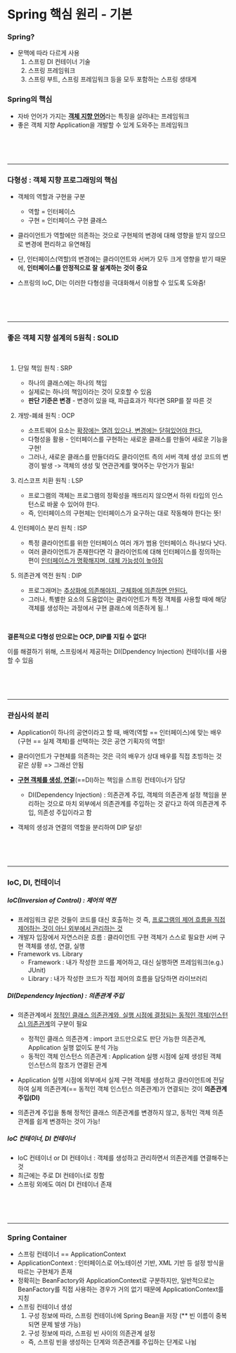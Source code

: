 Spring 핵심 원리 - 기본
===

### Spring?
- 문맥에 따라 다르게 사용
  1. 스프링 DI 컨테이너 기술
  2. 스프링 프레임워크
  3. 스프링 부트, 스프링 프레임워크 등을 모두 포함하는 스프링 생태계

### Spring의 핵심
- 자바 언어가 가지는 <b><u>객체 지향 언어</u></b>라는 특징을 살려내는 프레임워크
- 좋은 객체 지향 Application을 개발할 수 있게 도와주는 프레임워크
<br />
<br />
<br />
<hr />

### 다형성 : 객체 지향 프로그래밍의 핵심
- 객체의 역할과 구현을 구분
    - 역할 = 인터페이스
    - 구현 = 인터페이스 구현 클래스

- 클라이언트가 역할에만 의존하는 것으로 구현체의 변경에 대해 영향을 받지 않으므로 변경에 편리하고 유연해짐

- 단, 인터페이스(역할)의 변경에는 클라이언트와 서버가 모두 크게 영향을 받기 때문에, <b>인터페이스를 안정적으로 잘 설계하는 것이 중요</b>

- 스프링의 IoC, DI는 이러한 다형성을 극대화해서 이용할 수 있도록 도와줌!
<br />
<br />
<br />
<hr />

### 좋은 객체 지향 설계의 5원칙 : SOLID

<br />

1. 단일 책임 원칙 : SRP
    - 하나의 클래스에는 하나의 책임
    - 실제로는 하나의 책임이라는 것이 모호할 수 있음
    - <b>판단 기준은 변경</b> - 변경이 있을 때, 파급효과가 적다면 SRP를 잘 따른 것

2. 개방-폐쇄 원칙 : OCP
    - 소프트웨어 요소는 <u>확장에는 열려 있으나, 변경에는 닫혀있어야 한다.</u>
    - 다형성을 활용 - 인터페이스를 구현하는 새로운 클래스를 만들어 새로운 기능을 구현!
    - 그러나, 새로운 클래스를 만들더라도 클라이언트 측의 서버 객체 생성 코드의 변경이 발생 -> 객체의 생성 및 연관관계를 맺어주는 무언가가 필요!

3. 리스코프 치환 원칙 : LSP
    - 프로그램의 객체는 프로그램의 정확성을 깨뜨리지 않으면서 하위 타입의 인스턴스로 바꿀 수 있어야 한다.
    - 즉, 인터페이스의 구현체는 인터페이스가 요구하는 대로 작동해야 한다는 뜻!

4. 인터페이스 분리 원칙 : ISP
    - 특정 클라이언트를 위한 인터페이스 여러 개가 범용 인터페이스 하나보다 낫다.
    - 여러 클라이언트가 존재한다면 각 클라이언트에 대해 인터페이스를 정의하는 편이 <u>인터페이스가 명확해지며, 대체 가능성이 높아짐</u>

5. 의존관계 역전 원칙 : DIP
    - 프로그래머는 <u>추상화에 의존해야지, 구체화에 의존하면 안된다.</u>
    - 그러나, 특별한 요소의 도움없이는 클라이언트가 특정 객체를 사용할 때에 해당 객체를 생성하는 과정에서 구현 클래스에 의존하게 됨..!

<br />

<b>결론적으로 다형성 만으로는 OCP, DIP를 지킬 수 없다!</b>

이를 해결하기 위해, 스프링에서 제공하는 DI(Dpendency Injection) 컨테이너를 사용할 수 있음
        
<br />
<br />
<br />
<hr />

### 관심사의 분리

- Application이 하나의 공연이라고 할 때, 배역(역할 == 인터페이스)에 맞는 배우(구현 == 실제 객체)를 선택하는 것은 공연 기획자의 역할!

- 클라이언트가 구현체를 의존하는 것은 극의 배우가 상대 배우를 직접 초빙하는 것 같은 상황 => 그래선 안됨

- <b><u>구현 객체를 생성, 연결</u></b>(==DI)하는 책임을 스프링 컨테이너가 담당
    - DI(Dependency Injection) : 의존관계 주입, 객체의 의존관계 설정 책임을 분리하는 것으로 마치 외부에서 의존관계를 주입하는 것 같다고 하여 의존관계 주입, 의존성 주입이라고 함

- 객체의 생성과 연결의 역할을 분리하여 DIP 달성!

<br />
<br />
<br />
<hr />

### IoC, DI, 컨테이너

##### IoC(Inversion of Control) : 제어의 역전
- 프레임워크 같은 것들이 코드를 대신 호출하는 것 즉, <u>프로그램의 제어 흐름을 직접 제어하는 것이 아닌 외부에서 관리하는 것</u>
- 개발자 입장에서 자연스러운 흐름 : 클라이언트 구현 객체가 스스로 필요한 서버 구현 객체를 생성, 연결, 실행
- Framework vs. Library
    - Framework : 내가 작성한 코드를 제어하고, 대신 실행하면 프레임워크(e.g.) JUnit)
    - Library : 내가 작성한 코드가 직접 제어의 흐름을 담당하면 라이브러리

##### DI(Dependency Injection) : 의존관계 주입
- 의존관계에서 <u>정적인 클래스 의존관계와, 실행 시점에 결정되는 동적인 객체(인스턴스) 의존관계</u>의 구분이 필요
    - 정적인 클래스 의존관계 : import 코드만으로도 판단 가능한 의존관계, Application 실행 없이도 분석 가능
    - 동적인 객체 인스턴스 의존관계 : Application 실행 시점에 실제 생성된 객체 인스턴스의 참조가 연결된 관계

- Application 실행 시점에 외부에서 실제 구현 객체를 생성하고 클라이언트에 전달하여 실제 의존관계(== 동적인 객체 인스턴스 의존관계)가 연결되는 것이 <b>의존관계 주입(DI)</b>

- 의존관계 주입을 통해 정적인 클래스 의존관계를 변경하지 않고, 동적인 객체 의존관계를 쉽게 변경하는 것이 가능!

##### IoC 컨테이너, DI 컨테이너

- IoC 컨테이너 or DI 컨테이너 : 객체를 생성하고 관리하면서 의존관계를 연결해주는 것
- 최근에는 주로 DI 컨테이너로 칭함
- 스프링 외에도 여러 DI 컨테이너 존재


<br />
<br />
<br />
<hr />

### Spring Container


- 스프링 컨테이너 == ApplicationContext
- ApplicationContext : 인터페이스로 어노테이션 기반, XML 기반 등 설정 방식을 따르는 구현체가 존재
- 정확히는 BeanFactory와 ApplicationContext로 구분하지만, 일반적으로는 BeanFactory를 직접 사용하는 경우가 거의 없기 때문에 ApplicationContext를 지칭
- 스프링 컨테이너 생성
    1. 구성 정보에 따라, 스프링 컨테이너에 Spring Bean을 저장 (** 빈 이름이 중복되면 문제 발생 가능)
    2. 구성 정보에 따라, 스프링 빈 사이의 의존관계 설정
    - 즉, 스프링 빈을 생성하는 단계와 의존관계를 주입하는 단계로 나뉨